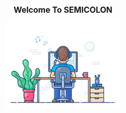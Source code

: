 <div align="center" width="50">
<h2><strong>Welcome To SEMICOLON</strong></h2>
<img src="https://github.com/edu-semicolon/SEMI-C/blob/main/dev-working_rounded.gif" href="https://github.com/sp-xd" alt="CoDiNg RocKs"  width="60%"/><br> 
  
</div>
